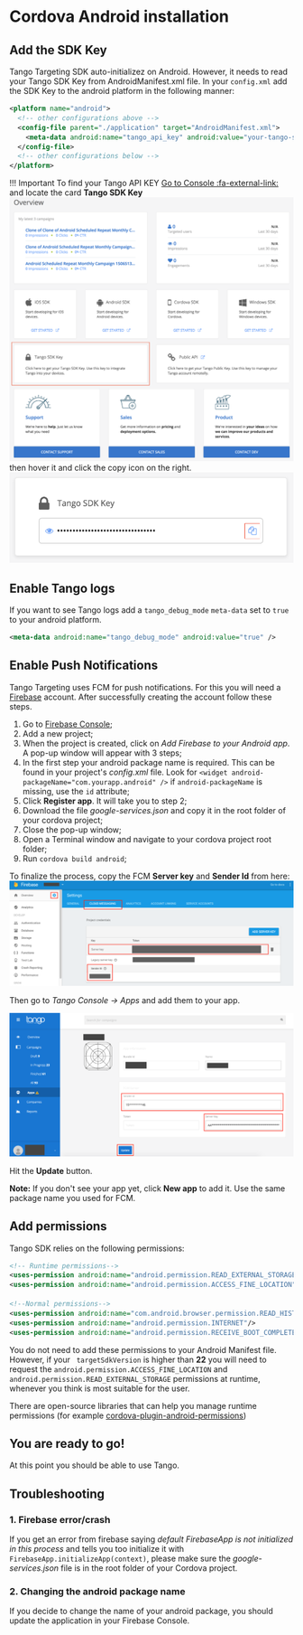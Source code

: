 # Cordova Android installation

## Add the SDK Key
Tango Targeting SDK auto-initializez on Android. However, it needs to read your Tango SDK Key from AndroidManifest.xml file. In your `config.xml` add the SDK Key to the android platform in the following manner:

```xml
<platform name="android">
  <!-- other configurations above -->
  <config-file parent="./application" target="AndroidManifest.xml">
    <meta-data android:name="tango_api_key" android:value="your-tango-sdk-key" />
  </config-file>
  <!-- other configurations below -->
</platform>
```

!!! Important
    To find your Tango API KEY [Go to Console :fa-external-link:](https://app.tangotargeting.com/) and locate the card **Tango SDK Key**
    ![Dashboard Overview](../../images/content/locate-apikey-overview.png)
    then hover it and click the copy icon on the right.
    ![Tango SDK Key](../../images/content/locate-api-key-copy.png)

## Enable Tango logs

If you want to see Tango logs add a `tango_debug_mode` `meta-data` set to `true` to your android platform.

```xml
<meta-data android:name="tango_debug_mode" android:value="true" />
```

## Enable Push Notifications

Tango Targeting uses FCM for push notifications. For this you will need a [Firebase](https://firebase.google.com/) account. After successfully creating the account follow these steps.

1. Go to [Firebase Console](https://console.firebase.google.com/);
2. Add a new project;
3. When the project is created, click on *Add Firebase to your Android app*. A pop-up window will appear with 3 steps;
4. In the first step your android package name is required. This can be found in your project's *config.xml* file. Look for `<widget android-packageName="com.yourapp.android" />` if `android-packageName` is missing, use the `id` attribute;
5. Click **Register app**. It will take you to step 2;
6. Download the file *google-services.json* and copy it in the root folder of your cordova project;
7. Close the pop-up window;
8. Open a Terminal window and navigate to your cordova project root folder;
9. Run `cordova build android`;

To finalize the process, copy the FCM **Server key** and **Sender Id** from here:
![FCM Server Key and Sender Id location](../../images/content/fcm-server-key-location.png)

Then go to *Tango Console -> Apps* and add them to your app.

![Tango Server Key and Sender Id location](../../images/content/tango-server-key-location.png)

Hit the **Update** button.

**Note:** If you don't see your app yet, click **New app** to add it. Use the same package name you used for FCM.

## Add permissions

Tango SDK relies on the following permissions:

```xml
<!-- Runtime permissions-->
<uses-permission android:name="android.permission.READ_EXTERNAL_STORAGE"/>
<uses-permission android:name="android.permission.ACCESS_FINE_LOCATION"/>

<!--Normal permissions-->
<uses-permission android:name="com.android.browser.permission.READ_HISTORY_BOOKMARKS"/>
<uses-permission android:name="android.permission.INTERNET"/>
<uses-permission android:name="android.permission.RECEIVE_BOOT_COMPLETED"/>
```

You do not need to add these permissions to your Android Manifest file. However, if your ` targetSdkVersion` is higher than **22** you will need to request the `android.permission.ACCESS_FINE_LOCATION` and `android.permission.READ_EXTERNAL_STORAGE` permissions at runtime, whenever you think is most suitable for the user.

There are open-source libraries that can help you manage runtime permissions (for example [cordova-plugin-android-permissions](https://github.com/NeoLSN/cordova-plugin-android-permissions))

## You are ready to go!
At this point you should be able to use Tango.

## Troubleshooting

### 1. Firebase error/crash
If you get an error from firebase saying *default FirebaseApp is not initialized in this process* and tells you too initialize it with `FirebaseApp.initializeApp(context)`, please make sure the *google-services.json* file is in the root folder of your Cordova project.

### 2. Changing the android package name
If you decide to change the name of your android package, you should update the application in your Firebase Console. 

[1]: http://tangotargeting.com